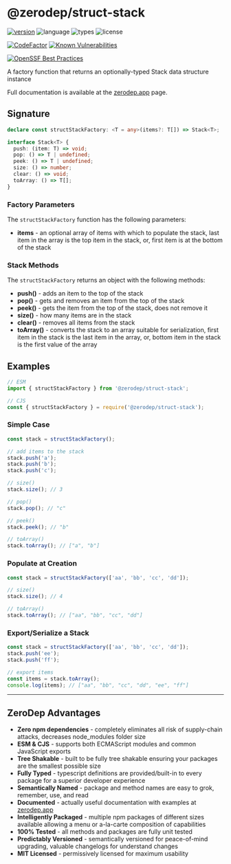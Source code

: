 # @zerodep/struct-stack

[![version](https://img.shields.io/npm/v/@zerodep/struct-stack?style=flat-square&color=blue)](https://www.npmjs.com/package/@zerodep/struct-stack)
![language](https://img.shields.io/badge/typescript-100%25-blue?style=flat-square)
![types](https://img.shields.io/badge/types-included-blue?style=flat-square)
![license](https://img.shields.io/github/license/cdepage/zerodep?color=blue&style=flat-square)

[![CodeFactor](https://www.codefactor.io/repository/github/cdepage/zerodep/badge)](https://www.codefactor.io/repository/github/cdepage/zerodep)
[![Known Vulnerabilities](https://snyk.io/test/github/cdepage/zerodep/badge.svg)](https://snyk.io/test/github/cdepage/zerodep)

[![OpenSSF Best Practices](https://www.bestpractices.dev/projects/9225/badge)](https://www.bestpractices.dev/projects/9225)

A factory function that returns an optionally-typed Stack data structure instance

Full documentation is available at the [zerodep.app](http://zerodep.app/#/struct/stack) page.

## Signature

```typescript
declare const structStackFactory: <T = any>(items?: T[]) => Stack<T>;

interface Stack<T> {
  push: (item: T) => void;
  pop: () => T | undefined;
  peek: () => T | undefined;
  size: () => number;
  clear: () => void;
  toArray: () => T[];
}
```

### Factory Parameters

The `structStackFactory` function has the following parameters:

- **items** - an optional array of items with which to populate the stack, last item in the array is the top item in the stack, or, first item is at the bottom of the stack

### Stack Methods

The `structStackFactory` returns an object with the following methods:

- **push()** - adds an item to the top of the stack
- **pop()** - gets and removes an item from the top of the stack
- **peek()** - gets the item from the top of the stack, does not remove it
- **size()** - how many items are in the stack
- **clear()** - removes all items from the stack
- **toArray()** - converts the stack to an array suitable for serialization, first item in the stack is the last item in the array, or, bottom item in the stack is the first value of the array

## Examples

```javascript
// ESM
import { structStackFactory } from '@zerodep/struct-stack';

// CJS
const { structStackFactory } = require('@zerodep/struct-stack');
```

### Simple Case

```javascript
const stack = structStackFactory();

// add items to the stack
stack.push('a');
stack.push('b');
stack.push('c');

// size()
stack.size(); // 3

// pop()
stack.pop(); // "c"

// peek()
stack.peek(); // "b"

// toArray()
stack.toArray(); // ["a", "b"]
```

### Populate at Creation

```javascript
const stack = structStackFactory(['aa', 'bb', 'cc', 'dd']);

// size()
stack.size(); // 4

// toArray()
stack.toArray(); // ["aa", "bb", "cc", "dd"]
```

### Export/Serialize a Stack

```javascript
const stack = structStackFactory(['aa', 'bb', 'cc', 'dd']);
stack.push('ee');
stack.push('ff');

// export items
const items = stack.toArray();
console.log(items); // ["aa", "bb", "cc", "dd", "ee", "ff"]
```

---

## ZeroDep Advantages

- **Zero npm dependencies** - completely eliminates all risk of supply-chain attacks, decreases node_modules folder size
- **ESM & CJS** - supports both ECMAScript modules and common JavaScript exports
- **Tree Shakable** - built to be fully tree shakable ensuring your packages are the smallest possible size
- **Fully Typed** - typescript definitions are provided/built-in to every package for a superior developer experience
- **Semantically Named** - package and method names are easy to grok, remember, use, and read
- **Documented** - actually useful documentation with examples at [zerodep.app](https://zerodep.app)
- **Intelligently Packaged** - multiple npm packages of different sizes available allowing a menu or a-la-carte composition of capabilities
- **100% Tested** - all methods and packages are fully unit tested
- **Predictably Versioned** - semantically versioned for peace-of-mind upgrading, valuable changelogs for understand changes
- **MIT Licensed** - permissively licensed for maximum usability
